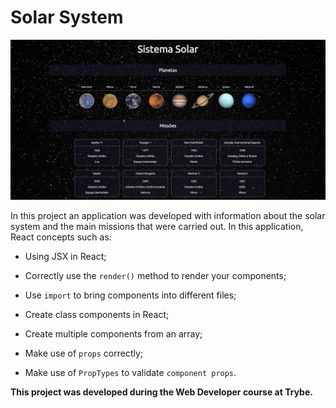 # Solar System 

![page solar system](/img_app.jpg)

In this project an application was developed with information about the solar system and the main missions that were carried out. In this application, React concepts such as:

   * Using JSX in React;

   * Correctly use the `render()` method to render your components;

   * Use `import` to bring components into different files;

   * Create class components in React;

   * Create multiple components from an array;

   * Make use of `props` correctly;

   * Make use of `PropTypes` to validate `component props`.

**This project was developed during the Web Developer course at Trybe.** 


